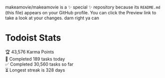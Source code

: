 makeamovie/makeamovie is a ✨ special ✨ repository because its `README.md` (this file) appears on your GitHub profile.
You can click the Preview link to take a look at your changes. darn right ya can

# Todoist Stats

<!-- TODO-IST:START -->
🏆  43,576 Karma Points           
🌸  Completed 189 tasks today           
✅  Completed 30,560 tasks so far           
⏳  Longest streak is 328 days
<!-- TODO-IST:END -->